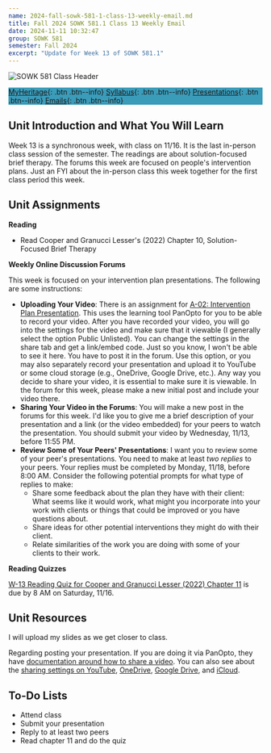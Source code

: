 ```yaml
---
name: 2024-fall-sowk-581-1-class-13-weekly-email.md
title: Fall 2024 SOWK 581.1 Class 13 Weekly Email
date: 2024-11-11 10:32:47
group: SOWK 581
semester: Fall 2024
excerpt: "Update for Week 13 of SOWK 581.1"
---
```


![SOWK 581 Class Header](https://jacobrcampbell.com/assets/media/2024-09-01-sowk-581-email-header-image.jpg)

<div style="background-color: #3b9cba; width: 100%;" markdown="1">

[MyHeritage](https://myheritage.heritage.edu/ICS/Academics/SOWK/SOWK_581/2425_FA-SOWK_581-1/){: .btn .btn--info}
[Syllabus](https://myheritage.heritage.edu/ICS/Academics/SOWK/SOWK_581/2425_FA-SOWK_581-1/Syllabus.jnz){: .btn .btn--info}
[Presentations](https://presentations.jacobrcampbell.com){: .btn .btn--info}
[Emails](https://jacobrcampbell.com/communications/){: .btn .btn--info}

</div>

## Unit Introduction and What You Will Learn

Week 13 is a synchronous week, with class on 11/16. It is the last in-person class session of the semester. The readings are about solution-focused brief therapy. The forums this week are focused on people's intervention plans. Just an FYI about the in-person class this week together for the first class period this week.

## Unit Assignments

**Reading**

- Read Cooper and Granucci Lesser's (2022) Chapter 10, Solution-Focused Brief Therapy

**Weekly Online Discussion Forums**

This week is focused on your intervention plan presentations. The following are some instructions:

- **Uploading Your Video**: There is an assignment for [A-02: Intervention Plan Presentation](https://myheritage.heritage.edu/ICS/Academics/SOWK/SOWK_581/2425_FA-SOWK_581-1/Assignments.jnz?portlet=Coursework&screen=AssignmentDetailView&screenType=change&id=b8e59388-a1f3-4267-9cb4-1c987e2a8ad1). This uses the learning tool PanOpto for you to be able to record your video. After you have recorded your video, you will go into the settings for the video and make sure that it viewable (I generally select the option Public Unlisted). You can change the settings in the share tab and get a link/embed code. Just so you know, I won't be able to see it here. You have to post it in the forum. Use this option, or you may also separately record your presentation and upload it to YouTube or some cloud storage (e.g., OneDrive, Google Drive, etc.). Any way you decide to share your video, it is essential to make sure it is viewable. In the forum for this week, please make a new initial post and include your video there. 
- **Sharing Your Video in the Forums**: You will make a new post in the forums for this week. I'd like you to give me a brief description of your presentation and a link (or the video embedded) for your peers to watch the presentation. You should submit your video by Wednesday, 11/13, before 11:55 PM. 
- **Review Some of Your Peers' Presentations**: I want you to review some of your peer's presentations. You need to make at least _two replies_ to your peers. Your replies must be completed by Monday, 11/18, before 8:00 AM. Consider the following potential prompts for what type of replies to make:
	* Share some feedback about the plan they have with their client: What seems like it would work, what might you incorporate into your work with clients or things that could be improved or you have questions about.
	* Share ideas for other potential interventions they might do with their client.
	* Relate similarities of the work you are doing with some of your clients to their work.


**Reading Quizzes**

[W-13 Reading Quiz for Cooper and Granucci Lesser (2022) Chapter 11](https://myheritage.heritage.edu/ICS/Academics/SOWK/SOWK_581/2425_FA-SOWK_581-1/Assignments.jnz?portlet=Coursework&screen=AssignmentDetailView&screenType=change&id=bc98643c-c91f-4773-80d9-9a1190f96590) is due by 8 AM on Saturday, 11/16.

## Unit Resources

I will upload my slides as we get closer to class.

Regarding posting your presentation. If you are doing it via PanOpto, they have [documentation around how to share a video](https://support.panopto.com/s/topic/0TO39000000EovnGAC/share). You can also see about the [sharing settings on YouTube](https://support.google.com/youtube/answer/157177?hl=en&co=GENIE.Platform%3DDesktop), [OneDrive](https://support.microsoft.com/en-us/office/share-onedrive-files-and-folders-9fcc2f7d-de0c-4cec-93b0-a82024800c07), [Google Drive](https://support.google.com/drive/answer/2494822?hl=en&co=GENIE.Platform=Desktop), and [iCloud](https://support.apple.com/guide/mac-help/share-and-collaborate-on-files-and-folders-mchl91854a7a/mac).

## To-Do Lists

- Attend class
- Submit your presentation
- Reply to at least two peers
- Read chapter 11 and do the quiz

